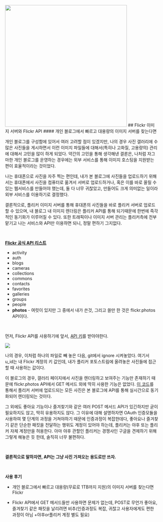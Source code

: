 <img width=400 class="img-thumbnail" src="http://www.modot.org/flickr/images/flickr-logo.jpg">
## Flickr 이미지 서버와 Flickr API  
#### 개인 블로그에서 빠르고 대용량의 이미지 서버를 찾는다면
  
개인 블로그를 구성함에 있어서 여러 고려할 점이 있겠지만, 나의 경우 사진 갤러리에 수많은 사진들을 게시하면서 이런 이미지 파일들에 대해서(특히나 고화질, 고용량의) 관리에 대해서 고민을 많이 하게 되었다. 약간의 고민을 통해 생각해낸 결론은, 나처럼 자그마한 개인 블로그를 운영하는 경우에는 외부 서비스를 통해 이미지 호스팅을 지원받는 편이 효율적이라는 것이었다.  
  
나는 휴대폰으로 사진을 자주 찍는 편인데, 내가 본 블로그에 사진들을 업로드하기 위해서는 휴대폰에서 사진을 컴퓨터로 옮겨서 서버로 업로드하거나, 혹은 이를 바로 올릴 수 있는 웹서비스를 만들어야 했는데, 둘 다 너무 귀찮았고, 만들어도 크게 의미없는 일이라 외부 서비스를 이용하기로 결정했다.  
  
결론적으로, 플리커 이미지 서버를 통해 휴대폰의 사진들을 바로 플리커 서버로 업로드할 수 있으며, 내 블로그 내 이미지 렌더링은 플리커 API를 통해 되기때문에 한번에 즉각적인 동기화가 이루어질 수 있다. 또한 트래픽이나 이미지 서버 관리는 플리커측에 전부 맡기고 나는 서비스와 API만 이용하면 되니, 정말 편하기 그지없다.  
  
</br>  
  
[**Flickr 공식 API 리스트**](https://www.flickr.com/services/api/)  
  
* activity  
* auth  
* blogs  
* cameras  
* collections  
* commons  
* contacts  
* favorites  
* galleries  
* groups  
* people  
* **photos** - 여럿이 있지만 그 중에서 내가 쓴것, 그리고 쓸만 한 것은 flickr.photos API이다.   
  
</br>  
  
먼저, Flickr API를 사용하기에 앞서, [API 키](https://www.flickr.com/services/api/misc.api_keys.html)를 받아야한다.  
  
<img class="img-thumbnail" src="https://jmyang.kr/static/img/mykey.png">  
  
나의 경우, 이처럼 하나의 파일로 빼 놓은 다음, git에서 ignore 시켜놓았다. 여기서 u_id는 내 Flickr 계정의 키 값인데, 내가 플리커 포토스트림에 올려놓은 사진들에 접근할 때 사용하는 값이다.   
  
이 블로그의 경우, 갤러리 페이지에서 사진을 렌더링하고 보여주는 기능만 존재하기 때문에 flickr.photos API에서 GET 메서드 외에 딱히 사용한 기능은 없었다. [이 코드](https://github.com/Bloofer/bloofer_www/blob/master/flickrphoto.py)를 통해서 플리커 서버에 업로드되는 모든 사진은 본 블로그에 API를 통해 실시간으로 동기화되어 렌더링되는 것이다.
  
그 외에도 좋아요 기능이나 즐겨찾기와 같은 여러 POST 메서드 API가 있긴하지만 굳이 필요하지도 않고, 딱히 유용하지도 않다. 그 이유에 대해 설명하자면 OAuth 인증모듈을 사용하여 몇 단계의 과정을 거쳐야하기 때문에 인증과정이 복잡한데다, 좋아요나 즐겨찾기 같은 단순한 패킷을 전달하는 행위도 계정이 있어야 하는데, 플리커는 야후 또는 플리커 자체 계정만을 허용한다. 아마 야후 관할인 플리커는 경쟁사인 구글을 견제하기 위해 그렇게 해놓은 듯 한데, 솔직히 너무 불편하다.  
  
</br>  
  
**결론적으로 말하자면, API는 그냥 사진 가져오는 용도로만 쓰자.**  
  
</br>  
  
**사용 후기**  
  
* 개인 블로그에서 빠르고 대용량(무료로 1TB까지 지원)의 이미지 서버를 찾는다면 Flickr
  
* Flickr API에서 GET 메서드들만 사용하면 문제가 없는데, POST로 무언가 좋아요, 즐겨찾기 같은 패킷을 날리려면 비추(인증과정도 복잡, 귀찮고 사용자에게도 편한 과정이 아님 +야후or플리커 계정 별도 필요)  
